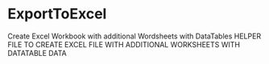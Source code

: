 # ExportToExcel
Create Excel Workbook with additional Wordsheets with DataTables
HELPER FILE TO CREATE EXCEL FILE WITH ADDITIONAL WORKSHEETS WITH DATATABLE DATA
